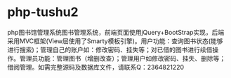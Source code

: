 # php-tushu2
php图书馆管理系统图书管理系统，前端页面使用jQuery+BootStrap实现，后端采用MVC框架(View层使用了Smarty模板引擎)。用户功能：查询图书状态(能够进行搜索)；管理自己的账户如：修改密码、挂失等；对已借的图书进行续借操作。管理员功能：管理图书（增删改查）；管理用户如修改密码、挂失、删除等；借阅管理。如需完整源码及数据库文件，请联系Q：2364821220
